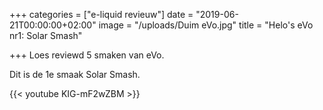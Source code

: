 +++
categories = ["e-liquid revieuw"]
date = "2019-06-21T00:00:00+02:00"
image = "/uploads/Duim eVo.jpg"
title = "Helo's eVo nr1: Solar Smash"

+++
Loes reviewd 5 smaken van eVo.

Dit is de 1e smaak Solar Smash.

{{< youtube KIG-mF2wZBM >}}